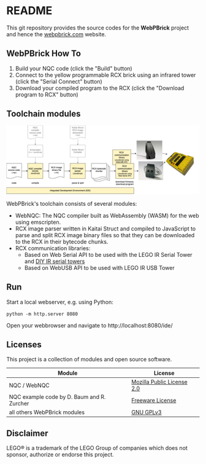 # README

This git repository provides the source codes for the **WebPBrick** project and hence the [webpbrick.com](http://webpbrick.com) website.


## WebPBrick How To

1. Build your NQC code (click the "Build" button)
2. Connect to the yellow programmable RCX brick using an infrared tower (click the "Serial Connect" button)
3. Download your compiled program to the RCX (click the "Download program to RCX" button)


## Toolchain modules

![Toolchain block diagram](./doc/toolchain.png)

WebPBrick's toolchain consists of several modules:

* WebNQC: The NQC compiler built as WebAssembly (WASM) for the web using emscripten.
* RCX image parser written in Kaitai Struct and compiled to JavaScript to parse and split RCX image binary files so that they can be downloaded to the RCX in their bytecode chunks.
* RCX communication libraries:
  * Based on Web Serial API to be used with the LEGO IR Serial Tower and [DIY IR serial towers](https://github.com/maehw/DiyIrTower)
  * Based on WebUSB API to be used with LEGO IR USB Tower


## Run

Start a local webserver, e.g. using Python:

```shell
python -m http.server 8080
```

Open your webbrowser and navigate to http://localhost:8080/ide/


## Licenses

This project is a collection of modules and open source software. 

| Module                                     | License                                                                  |
|--------------------------------------------|--------------------------------------------------------------------------|
| NQC / WebNQC                               | [Mozilla Public License 2.0](./nqc/webnqc/LICENSE.md)                    |
| NQC example code by D. Baum and R. Zurcher | [Freeware License](./nqc/examples/def-guide-to-lego-mindstorms/LICENSE.txt) |
| all others WebPBrick modules               | [GNU GPLv3](./LICENSE)                                                  |


## Disclaimer

LEGO® is a trademark of the LEGO Group of companies which does not sponsor, authorize or endorse this project.
